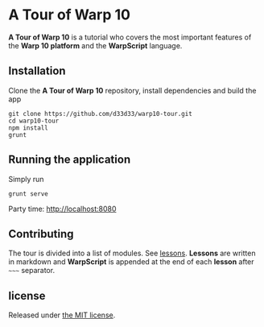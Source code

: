 # A Tour of Warp 10

**A Tour of Warp 10** is a tutorial who covers the most important features of the **Warp 10 platform** and the **WarpScript** language.

## Installation
Clone the **A Tour of Warp 10** repository, install dependencies and build the app

```
git clone https://github.com/d33d33/warp10-tour.git
cd warp10-tour
npm install
grunt
```

## Running the application
Simply run
```
grunt serve
```
Party time: [http://localhost:8080](http://localhost:8080)

## Contributing
The tour is divided into a list of modules. See [lessons][lessons]. **Lessons** are written in markdown and **WarpScript** is appended at the end of each **lesson** after `~~~` separator.

## license
Released under [the MIT license][license].

[lessons]: https://github.com/d33d33/warp10-tour/blob/master/lessons
[license]: https://github.com/sdelements/warp10-tour/blob/master/LICENSE
